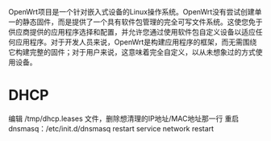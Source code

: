 

OpenWrt项目是一个针对嵌入式设备的Linux操作系统。OpenWrt没有尝试创建单一的静态固件，而是提供了一个具有软件包管理的完全可写文件系统。这使您免于供应商提供的应用程序选择和配置，并允许您通过使用软件包自定义设备以适应任何应用程序。对于开发人员来说，OpenWrt是构建应用程序的框架，而无需围绕它构建完整的固件；对于用户来说，这意味着完全自定义，以从未想象过的方式使用设备。

# DHCP

编辑 /tmp/dhcp.leases 文件，删除想清理的IP地址/MAC地址那一行
重启dnsmasq：/etc/init.d/dnsmasq restart
service network restart